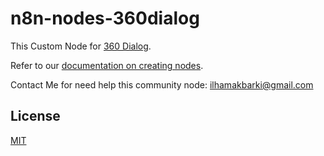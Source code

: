 # n8n-nodes-360dialog

This Custom Node for [360 Dialog](https://docs.360dialog.com/whatsapp-api/whatsapp-api/).

Refer to our [documentation on creating nodes](https://docs.n8n.io/integrations/creating-nodes/).

Contact Me for need help this community node:
[ilhamakbarki@gmail.com](mailto:ilhamakbarki@gmail.com)

## License

[MIT](https://github.com/n8n-io/n8n-nodes-starter/blob/master/LICENSE.md)
